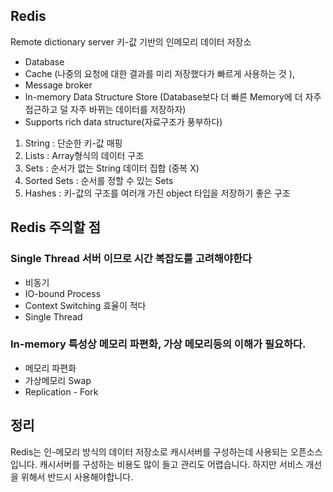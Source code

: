 ## Redis
Remote dictionary server
키-값 기반의 인메모리 데이터 저장소


- Database
- Cache
(나중의 요청에 대한 결과를 미리 저장했다가 빠르게 사용하는 것 ),
- Message broker
- In-memory Data Structure Store 
(Database보다 더 빠른 Memory에 더 자주 접근하고 덜 자주 바뀌는 데이터를 저장하자)
- Supports rich data structure(자료구조가 풍부하다)
1. String : 단순한 키-값 매핑
2. Lists : Array형식의 데이터 구조
3. Sets : 순서가 없는 String 데이터 집합 (중복 X)
4. Sorted Sets : 순서를 정할 수 있는 Sets
5. Hashes : 키-값의 구조를 여러개 가진 object 타입을 저장하기 좋은 구조


## Redis 주의할 점 
### Single Thread 서버 이므로 시간 복잡도를 고려해야한다
- 비동기
- IO-bound Process
- Context Switching 효율이 적다
- Single Thread
### In-memory 특성상 메모리 파편화, 가상 메모리등의 이해가 필요하다.
- 메모리 파편화
- 가상메모리 Swap
- Replication - Fork

## 정리
Redis는 인-메모리 방식의 데이터 저장소로 캐시서버를 구성하는데 사용되는 오픈소스입니다.
캐시서버를 구성하는 비용도 많이 들고 관리도 어렵습니다. 하지만 서비스 개선을 위해서 반드시 사용해야합니다.
